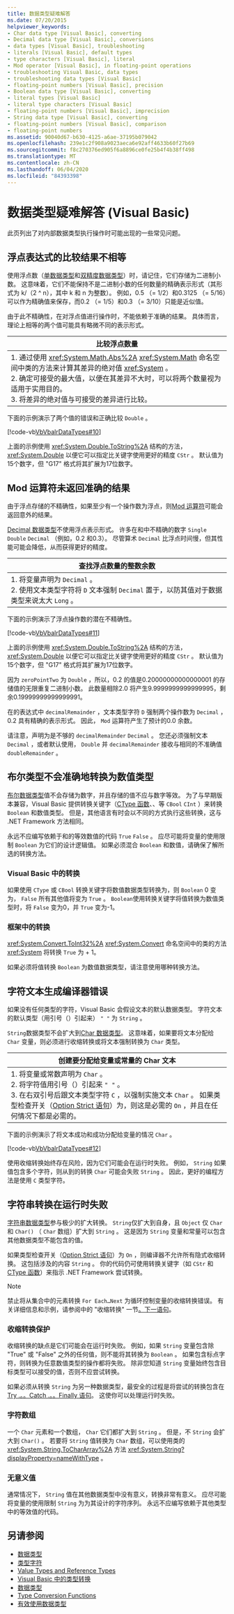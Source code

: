 ```yaml
---
title: 数据类型疑难解答
ms.date: 07/20/2015
helpviewer_keywords:
- Char data type [Visual Basic], converting
- Decimal data type [Visual Basic], conversions
- data types [Visual Basic], troubleshooting
- literals [Visual Basic], default types
- type characters [Visual Basic], literal
- Mod operator [Visual Basic], in floating-point operations
- troubleshooting Visual Basic, data types
- troubleshooting data types [Visual Basic]
- floating-point numbers [Visual Basic], precision
- Boolean data type [Visual Basic], converting
- literal types [Visual Basic]
- literal type characters [Visual Basic]
- floating-point numbers [Visual Basic], imprecision
- String data type [Visual Basic], converting
- floating-point numbers [Visual Basic], comparison
- floating-point numbers
ms.assetid: 90040d67-b630-4125-a6ae-37195b079042
ms.openlocfilehash: 239e1c2f908a9023aeca6e92aff4633b60f27b69
ms.sourcegitcommit: f8c270376ed905f6a8896ce0fe25b4f4b38ff498
ms.translationtype: MT
ms.contentlocale: zh-CN
ms.lasthandoff: 06/04/2020
ms.locfileid: "84393398"
---
```

# <a name="troubleshooting-data-types-visual-basic"></a>数据类型疑难解答 (Visual Basic)

此页列出了对内部数据类型执行操作时可能出现的一些常见问题。

## <a name="floating-point-expressions-do-not-compare-as-equal"></a>浮点表达式的比较结果不相等

使用浮点数（[单数据类型](../../../language-reference/data-types/single-data-type.md)和[双精度数据类型](../../../language-reference/data-types/double-data-type.md)）时，请记住，它们存储为二进制小数。 这意味着，它们不能保持不是二进制小数的任何数量的精确表示形式（其形式为 k/（2 ^ n），其中 k 和 n 为整数）。 例如，0.5 （= 1/2）和0.3125 （= 5/16）可以作为精确值来保存，而0.2 （= 1/5）和0.3 （= 3/10）只能是近似值。

由于此不精确性，在对浮点值进行操作时，不能依赖于准确的结果。 具体而言，理论上相等的两个值可能具有略微不同的表示形式。

| 比较浮点数量 |
|---|
|1. 通过使用 <xref:System.Math.Abs%2A> <xref:System.Math> 命名空间中类的方法来计算其差异的绝对值 <xref:System> 。<br />2. 确定可接受的最大值，以便在其差异不大时，可以将两个数量视为适用于实用目的。<br />3. 将差异的绝对值与可接受的差异进行比较。|

下面的示例演示了两个值的错误和正确比较 `Double` 。

[!code-vb[VbVbalrDataTypes#10](~/samples/snippets/visualbasic/VS_Snippets_VBCSharp/VbVbalrDataTypes/VB/Class1.vb#10)]

上面的示例使用 <xref:System.Double.ToString%2A> 结构的方法， <xref:System.Double> 以便它可以指定比关键字使用更好的精度 `CStr` 。 默认值为15个数字，但 "G17" 格式将其扩展为17位数字。

## <a name="mod-operator-does-not-return-accurate-result"></a>Mod 运算符未返回准确的结果

由于浮点存储的不精确性，如果至少有一个操作数为浮点，则[Mod 运算符](../../../language-reference/operators/mod-operator.md)可能会返回意外的结果。

[Decimal 数据类型](../../../language-reference/data-types/decimal-data-type.md)不使用浮点表示形式。 许多在和中不精确的数字 `Single` `Double` `Decimal` （例如，0.2 和0.3）。 尽管算术 `Decimal` 比浮点时间慢，但其性能可能会降低，从而获得更好的精度。

|查找浮点数量的整数余数|
|---|
|1. 将变量声明为 `Decimal` 。<br />2. 使用文本类型字符将 `D` 文本强制 `Decimal` 置于，以防其值对于数据类型来说太大 `Long` 。|

下面的示例演示了浮点操作数的潜在不精确性。

[!code-vb[VbVbalrDataTypes#11](~/samples/snippets/visualbasic/VS_Snippets_VBCSharp/VbVbalrDataTypes/VB/Class1.vb#11)]

上面的示例使用 <xref:System.Double.ToString%2A> 结构的方法， <xref:System.Double> 以便它可以指定比关键字使用更好的精度 `CStr` 。 默认值为15个数字，但 "G17" 格式将其扩展为17位数字。

因为 `zeroPointTwo` 为 `Double` ，所以，0.2 的值是0.20000000000000001 的存储值的无限重复二进制小数。 此数量相除2.0 将产生9.9999999999999995，剩余0.19999999999999991。

在的表达式中 `decimalRemainder` ，文本类型字符 `D` 强制两个操作数为 `Decimal` ，0.2 具有精确的表示形式。 因此， `Mod` 运算符产生了预计的0.0 余数。

请注意，声明为是不够的 `decimalRemainder` `Decimal` 。 您还必须强制文本 `Decimal` ，或者默认使用， `Double` 并 `decimalRemainder` 接收与相同的不准确值 `doubleRemainder` 。

## <a name="boolean-type-does-not-convert-to-numeric-type-accurately"></a>布尔类型不会准确地转换为数值类型

[布尔数据类型](../../../language-reference/data-types/boolean-data-type.md)值不会存储为数字，并且存储的值不应与数字等效。 为了与早期版本兼容，Visual Basic 提供转换关键字（[CType 函数](../../../language-reference/functions/ctype-function.md)、、等 `CBool` `CInt` ）来转换 `Boolean` 和数值类型。 但是，其他语言有时会以不同的方式执行这些转换，这与 .NET Framework 方法相同。

永远不应编写依赖于和的等效数值的代码 `True` `False` 。 应尽可能将变量的使用限制 `Boolean` 为它们的设计逻辑值。 如果必须混合 `Boolean` 和数值，请确保了解所选的转换方法。

### <a name="conversion-in-visual-basic"></a>Visual Basic 中的转换

如果使用 `CType` 或 `CBool` 转换关键字将数值数据类型转换为，则 `Boolean` 0 变为， `False` 所有其他值将变为 `True` 。 `Boolean`使用转换关键字将值转换为数值类型时，将 `False` 变为0，并 `True` 变为-1。

### <a name="conversion-in-the-framework"></a>框架中的转换

<xref:System.Convert.ToInt32%2A> <xref:System.Convert> 命名空间中的类的方法 <xref:System> 将转换 `True` 为 + 1。

如果必须将值转换 `Boolean` 为数值数据类型，请注意使用哪种转换方法。

## <a name="character-literal-generates-compiler-error"></a>字符文本生成编译器错误

如果没有任何类型的字符，Visual Basic 会假设文本的默认数据类型。 字符文本的默认类型（用引号（）引起来） `" "` 为 `String` 。

`String`数据类型不会扩大到[Char 数据类型](../../../language-reference/data-types/char-data-type.md)。 这意味着，如果要将文本分配给 `Char` 变量，则必须进行收缩转换或将文本强制转换为 `Char` 类型。

|创建要分配给变量或常量的 Char 文本|
|---|
|1. 将变量或常数声明为 `Char` 。<br />2. 将字符值用引号（）引起来 `" "` 。<br />3. 在右双引号后跟文本类型字符 `C` ，以强制实施文本 `Char` 。 如果类型检查开关（[Option Strict 语句](../../../language-reference/statements/option-strict-statement.md)）为，则这是必需的 `On` ，并且在任何情况下都是必需的。|

下面的示例演示了将文本成功和成功分配给变量的情况 `Char` 。

[!code-vb[VbVbalrDataTypes#12](~/samples/snippets/visualbasic/VS_Snippets_VBCSharp/VbVbalrDataTypes/VB/Class1.vb#12)]

使用收缩转换始终存在风险，因为它们可能会在运行时失败。 例如， `String` 如果值包含多个字符，则从到的转换 `Char` 可能会失败 `String` 。 因此，更好的编程方法是使用 `C` 类型字符。

## <a name="string-conversion-fails-at-run-time"></a>字符串转换在运行时失败

[字符串数据类型](../../../language-reference/data-types/string-data-type.md)参与极少的扩大转换。 `String`仅扩大到自身，且 `Object` 仅 `Char` 和 `Char()` （ `Char` 数组）扩大到 `String` 。 这是因为 `String` 变量和常量可以包含其他数据类型不能包含的值。

如果类型检查开关（[Option Strict 语句](../../../language-reference/statements/option-strict-statement.md)）为 `On` ，则编译器不允许所有隐式收缩转换。 这包括涉及的内容 `String` 。 你的代码仍可使用转换关键字（如 `CStr` 和[CType 函数](../../../language-reference/functions/ctype-function.md)）来指示 .NET Framework 尝试转换。

> [!NOTE]
> 禁止将从集合中的元素转换 `For Each…Next` 为循环控制变量的收缩转换错误。 有关详细信息和示例，请参阅中的 "收缩转换" 一节[。下一语句](../../../language-reference/statements/for-each-next-statement.md)。

### <a name="narrowing-conversion-protection"></a>收缩转换保护

收缩转换的缺点是它们可能会在运行时失败。 例如，如果 `String` 变量包含除 "True" 或 "False" 之外的任何值，则不能将其转换为 `Boolean` 。 如果包含标点字符，则转换为任意数值类型的操作都将失败。 除非您知道 `String` 变量始终包含目标类型可以接受的值，否则不应尝试转换。

如果必须从转换 `String` 为另一种数据类型，最安全的过程是将尝试的转换包含在[Try .。。Catch .。。Finally 语句](../../../language-reference/statements/try-catch-finally-statement.md)。 这使你可以处理运行时失败。

### <a name="character-arrays"></a>字符数组

一个 `Char` 元素和一个数组， `Char` 它们都扩大到 `String` 。 但是，不 `String` 会扩大到 `Char()` 。 若要将 `String` 值转换为 `Char` 数组，可以使用类的 <xref:System.String.ToCharArray%2A> 方法 <xref:System.String?displayProperty=nameWithType> 。

### <a name="meaningless-values"></a>无意义值

通常情况下， `String` 值在其他数据类型中没有意义，转换非常有意义。 应尽可能将变量的使用限制 `String` 为为其设计的字符序列。 永远不应编写依赖于其他类型中的等效值的代码。

## <a name="see-also"></a>另请参阅

- [数据类型](index.md)
- [类型字符](type-characters.md)
- [Value Types and Reference Types](value-types-and-reference-types.md)
- [Visual Basic 中的类型转换](type-conversions.md)
- [数据类型](../../../language-reference/data-types/index.md)
- [Type Conversion Functions](../../../language-reference/functions/type-conversion-functions.md)
- [有效使用数据类型](efficient-use-of-data-types.md)
